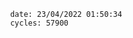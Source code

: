 

                date: 23/04/2022 01:50:34
                cycles: 57900

                         